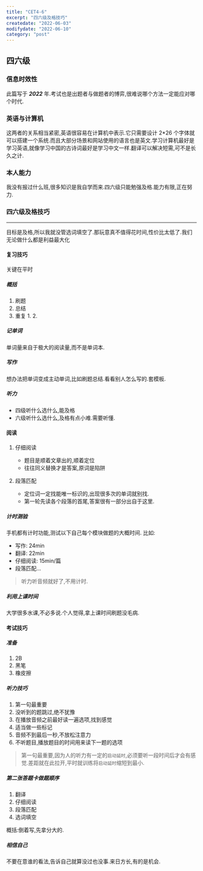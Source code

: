 ```yaml
---
title: "CET4-6"
excerpt: "四六级及格技巧"
createdate: "2022-06-03"
modifydate: "2022-06-10"
category: "post"
---
```


## 四六级

### 信息时效性

此篇写于 **_2022_** 年.考试也是出题者与做题者的博弈,很难说哪个方法一定能应对哪个时代.

### 英语与计算机

这两者的关系相当紧密,英语很容易在计算机中表示.它只需要设计 2\*26 个字体就可以搭建一个系统.而且大部分场景和网站使用的语言也是英文.学习计算机最好是学习英语,就像学习中国的古诗词最好是学习中文一样.翻译可以解决短需,可不是长久之计.

### 本人能力

我没有报过什么班,很多知识是我自学而来.四六级只能勉强及格.能力有限,正在努力.

### 四六级及格技巧

---

目标是及格,所以我就没管选词填空了.那玩意真不值得花时间,性价比太低了.我们无论做什么都是利益最大化

#### 复习技巧

关键在平时

##### 概括

1. 刷题
2. 总结
3. 重复 1. 2.

##### 记单词

单词量来自于极大的阅读量,而不是单词本.

##### 写作

想办法把单词变成主动单词,比如刷题总结.看看别人怎么写的.套模板.

##### 听力

- 四级听什么选什么,能及格
- 六级听什么选什么,及格有点小难.需要听懂.

#### 阅读

1. 仔细阅读

    - 题目是顺着文章出的,顺着定位
    - 往往同义替换才是答案,原词是陷阱

2. 段落匹配
    - 定位词一定找能唯一标识的,出现很多次的单词就别找.
    - 第一轮先读各个段落的首尾,答案很有一部分出自于这里.

##### 计时测验

手机都有计时功能,测试以下自己每个模块做题的大概时间.
比如:

- 写作: 24min
- 翻译: 22min
- 仔细阅读: 15min/篇
- 段落匹配...

> 听力听音频就好了,不用计时.

##### 利用上课时间

大学很多水课,不必多说.个人觉得,拿上课时间刷题没毛病.

#### 考试技巧

##### 准备

1. 2B
2. 黑笔
3. 橡皮擦

##### 听力技巧

1. 第一句最重要
2. 没听到的题跳过,绝不犹豫
3. 在播放音频之前最好读一遍选项,找到感觉
4. 适当做一些标记
5. 音频不到最后一秒,不放松注意力
6. 不听题目,播放题目的时间用来读下一题的选项

> 第一句最重要,因为人的听力有一定的`启动延时`,必须要听一段时间后才会有感觉.差距就在此拉开,平时就训练将`启动延时`缩短到最小.

##### 第二张答题卡做题顺序

1. 翻译
2. 仔细阅读
3. 段落匹配
4. 选词填空

概括:倒着写,先拿分大的.

##### 相信自己

  不要在意谁的看法,告诉自己就算没过也没事.来日方长,有的是机会.
